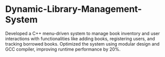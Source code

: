 # Dynamic-Library-Management-System
Developed a C++ menu-driven system to manage book inventory and user interactions with functionalities like adding books, registering users, and tracking borrowed books. Optimized the system using modular design and GCC compiler, improving runtime performance by 20%.
